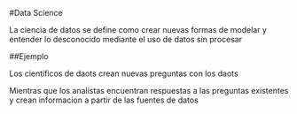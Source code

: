 #Data Science

La ciencia de datos se define como crear nuevas formas de modelar y entender lo desconocido mediante el uso de datos sin procesar



##Ejemplo

Los cientificos de daots crean nuevas preguntas con los daots

Mientras que los analistas encuentran respuestas a las preguntas existentes y crean informacion a partir de las fuentes de datos